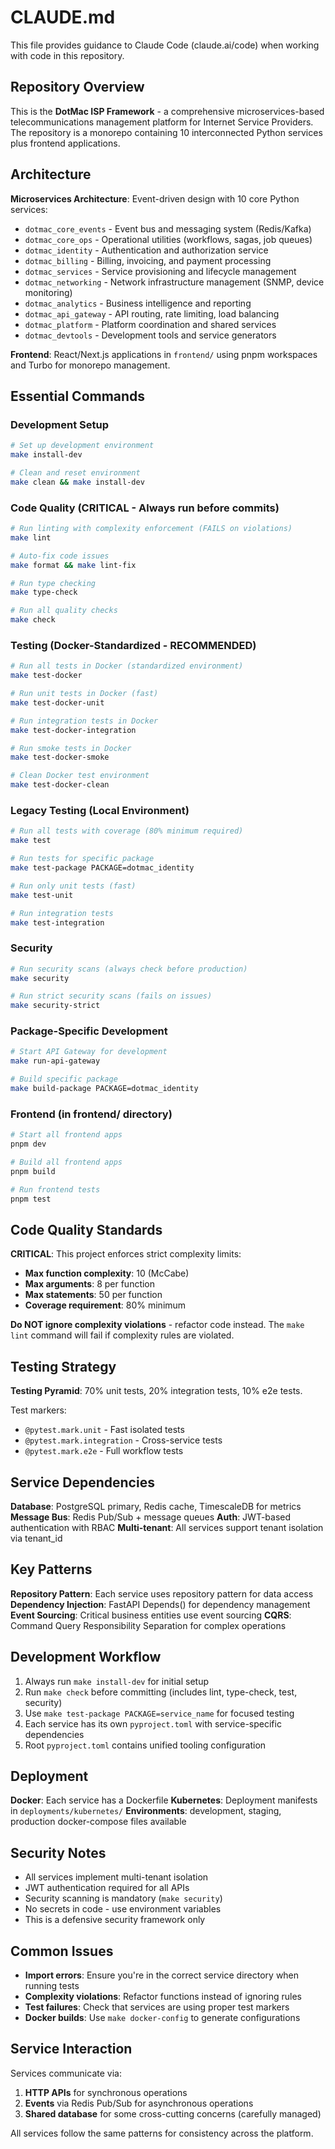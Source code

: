 # CLAUDE.md

This file provides guidance to Claude Code (claude.ai/code) when working with code in this repository.

## Repository Overview

This is the **DotMac ISP Framework** - a comprehensive microservices-based telecommunications management platform for Internet Service Providers. The repository is a monorepo containing 10 interconnected Python services plus frontend applications.

## Architecture

**Microservices Architecture**: Event-driven design with 10 core Python services:
- `dotmac_core_events` - Event bus and messaging system (Redis/Kafka)
- `dotmac_core_ops` - Operational utilities (workflows, sagas, job queues)
- `dotmac_identity` - Authentication and authorization service
- `dotmac_billing` - Billing, invoicing, and payment processing
- `dotmac_services` - Service provisioning and lifecycle management  
- `dotmac_networking` - Network infrastructure management (SNMP, device monitoring)
- `dotmac_analytics` - Business intelligence and reporting
- `dotmac_api_gateway` - API routing, rate limiting, load balancing
- `dotmac_platform` - Platform coordination and shared services
- `dotmac_devtools` - Development tools and service generators

**Frontend**: React/Next.js applications in `frontend/` using pnpm workspaces and Turbo for monorepo management.

## Essential Commands

### Development Setup
```bash
# Set up development environment
make install-dev

# Clean and reset environment
make clean && make install-dev
```

### Code Quality (CRITICAL - Always run before commits)
```bash
# Run linting with complexity enforcement (FAILS on violations)
make lint

# Auto-fix code issues
make format && make lint-fix

# Run type checking
make type-check

# Run all quality checks
make check
```

### Testing (Docker-Standardized - RECOMMENDED)
```bash
# Run all tests in Docker (standardized environment)
make test-docker

# Run unit tests in Docker (fast)
make test-docker-unit

# Run integration tests in Docker
make test-docker-integration

# Run smoke tests in Docker
make test-docker-smoke

# Clean Docker test environment
make test-docker-clean
```

### Legacy Testing (Local Environment)
```bash
# Run all tests with coverage (80% minimum required)
make test

# Run tests for specific package
make test-package PACKAGE=dotmac_identity

# Run only unit tests (fast)
make test-unit

# Run integration tests  
make test-integration
```

### Security
```bash
# Run security scans (always check before production)
make security

# Run strict security scans (fails on issues)
make security-strict
```

### Package-Specific Development
```bash
# Start API Gateway for development
make run-api-gateway

# Build specific package
make build-package PACKAGE=dotmac_identity
```

### Frontend (in frontend/ directory)
```bash
# Start all frontend apps
pnpm dev

# Build all frontend apps
pnpm build

# Run frontend tests
pnpm test
```

## Code Quality Standards

**CRITICAL**: This project enforces strict complexity limits:
- **Max function complexity**: 10 (McCabe)
- **Max arguments**: 8 per function
- **Max statements**: 50 per function
- **Coverage requirement**: 80% minimum

**Do NOT ignore complexity violations** - refactor code instead. The `make lint` command will fail if complexity rules are violated.

## Testing Strategy

**Testing Pyramid**: 70% unit tests, 20% integration tests, 10% e2e tests.

Test markers:
- `@pytest.mark.unit` - Fast isolated tests
- `@pytest.mark.integration` - Cross-service tests  
- `@pytest.mark.e2e` - Full workflow tests

## Service Dependencies

**Database**: PostgreSQL primary, Redis cache, TimescaleDB for metrics
**Message Bus**: Redis Pub/Sub + message queues
**Auth**: JWT-based authentication with RBAC
**Multi-tenant**: All services support tenant isolation via tenant_id

## Key Patterns

**Repository Pattern**: Each service uses repository pattern for data access
**Dependency Injection**: FastAPI Depends() for dependency management
**Event Sourcing**: Critical business entities use event sourcing
**CQRS**: Command Query Responsibility Separation for complex operations

## Development Workflow

1. Always run `make install-dev` for initial setup
2. Run `make check` before committing (includes lint, type-check, test, security)
3. Use `make test-package PACKAGE=service_name` for focused testing
4. Each service has its own `pyproject.toml` with service-specific dependencies
5. Root `pyproject.toml` contains unified tooling configuration

## Deployment

**Docker**: Each service has a Dockerfile
**Kubernetes**: Deployment manifests in `deployments/kubernetes/`
**Environments**: development, staging, production docker-compose files available

## Security Notes

- All services implement multi-tenant isolation
- JWT authentication required for all APIs
- Security scanning is mandatory (`make security`)
- No secrets in code - use environment variables
- This is a defensive security framework only

## Common Issues

- **Import errors**: Ensure you're in the correct service directory when running tests
- **Complexity violations**: Refactor functions instead of ignoring rules
- **Test failures**: Check that services are using proper test markers
- **Docker builds**: Use `make docker-config` to generate configurations

## Service Interaction

Services communicate via:
1. **HTTP APIs** for synchronous operations
2. **Events** via Redis Pub/Sub for asynchronous operations
3. **Shared database** for some cross-cutting concerns (carefully managed)

All services follow the same patterns for consistency across the platform.